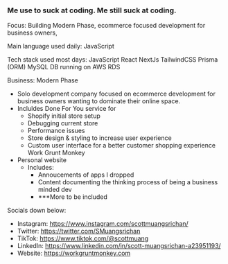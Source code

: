 ### Me use to suck at coding. Me still suck at coding.

Focus:
 Building Modern Phase, ecommerce focused development for business owners,

Main language used daily:
JavaScript 

Tech stack used most days:
JavaScript 
React
NextJs
TailwindCSS
Prisma (ORM)
MySQL DB running on AWS RDS

Business:
Modern Phase
- Solo development company focused on ecommerce development for business owners wanting to dominate their online space.
- Incluldes Done For You service for
   - Shopify initial store setup
   - Debugging current store
   - Performance issues
   - Store design & styling to increase user experience
   - Custom user interface for a better customer shopping experience
Work Grunt Monkey
- Personal website
  - Includes:
     - Annoucements of apps I dropped
     - Content documenting the thinking process of being a business minded dev
     - ***More to be included

Socials down below:
- Instagram: https://www.instagram.com/scottmuangsrichan/ 
- Twitter: https://twitter.com/SMuangsrichan
- TikTok: https://www.tiktok.com/@scottmuang
- LinkedIn: https://www.linkedin.com/in/scott-muangsrichan-a23951193/
- Website: https://workgruntmonkey.com

<!---
scottmuangsrichan/scottmuangsrichan is a ✨ special ✨ repository because its `README.md` (this file) appears on your GitHub profile.
You can click the Preview link to take a look at your changes.
--->
